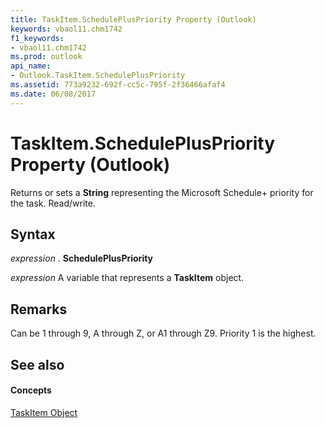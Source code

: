 ```yaml
---
title: TaskItem.SchedulePlusPriority Property (Outlook)
keywords: vbaol11.chm1742
f1_keywords:
- vbaol11.chm1742
ms.prod: outlook
api_name:
- Outlook.TaskItem.SchedulePlusPriority
ms.assetid: 773a9232-692f-cc5c-795f-2f36466afaf4
ms.date: 06/08/2017
---
```



# TaskItem.SchedulePlusPriority Property (Outlook)

Returns or sets a **String** representing the Microsoft Schedule+ priority for the task. Read/write.


## Syntax

 _expression_ . **SchedulePlusPriority**

 _expression_ A variable that represents a **TaskItem** object.


## Remarks

Can be 1 through 9, A through Z, or A1 through Z9. Priority 1 is the highest. 


## See also


#### Concepts


[TaskItem Object](taskitem-object-outlook.md)

